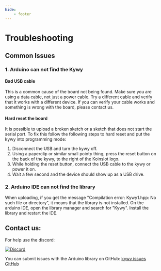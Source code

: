 ```yaml
---
hide:
    - footer
---
```


<!--
SPDX-FileCopyrightText: 2025 KOINSLOT, Inc.

SPDX-License-Identifier: GPL-3.0-or-later
-->

# Troubleshooting
## Common Issues
### 1. Arduino can not find the Kywy
#### Bad USB cable
This is a common cause of the board not being found. Make sure you are
using a data cable, not just a power cable. Try a different cable and verify
that it works with a different device. If you can verify your cable works and
something is wrong with the board, please contact us.

#### Hard reset the board
It is possible to upload a broken sketch or a sketch that does not start the
serial port. To fix this follow the following steps to hard reset and put the
kywy into programming mode:
1. Disconnect the USB and turn the kywy off.
2. Using a paperclip or similar small pointy thing, press the reset button on the
back of the kywy, to the right of the Koinslot logo.
3. While holding the reset button, connect the USB cable to the kywy or power it on.
4. Wait a few second and the device should show up as a USB drive.

### 2. Arduino IDE can not find the library
When uploading, if you get the message "Compilation error:
Kywy1.hpp: No such file or directory", it means that the library is not
installed.
On the arduino IDE, open the library manager and search for "Kywy". Install the
library and restart the IDE.

## Contact us:
For help use the discord:

<a href="https://discord.gg/zAYym57Fy6"
    ><img
        alt="Discord"
        src="https://img.shields.io/discord/1172988360063725629?style=for-the-badge&logo=discord"
/></a>

You can submit issues with the Arduino library on GitHub:
[kywy issues GitHub](https://github.com/KOINSLOT-Inc/kywy/issues)
